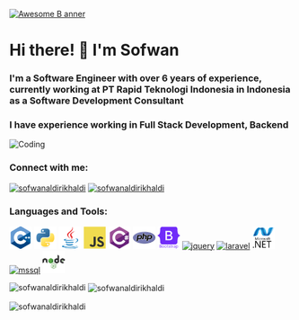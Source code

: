 [![Awesome B anner](https://github-production-user-asset-6210df.s3.amazonaws.com/74038190/240304586-d48893bd-0757-481c-8d7e-ba3e163feae7.png?X-Amz-Algorithm=AWS4-HMAC-SHA256&X-Amz-Credential=AKIAVCODYLSA53PQK4ZA%2F20240705%2Fus-east-1%2Fs3%2Faws4_request&X-Amz-Date=20240705T095945Z&X-Amz-Expires=300&X-Amz-Signature=523e83b3b4b1e5c8d2baf8c82ff39c8bf629741a75f34ba95f4eb0cda520d18c&X-Amz-SignedHeaders=host&actor_id=156644449&key_id=0&repo_id=588181932)](https://github.com/sofwanaldirikhaldi)
<h1>Hi there! 👋 I'm Sofwan</h1>
<h3>I'm a Software Engineer with over 6 years of experience, currently working at PT Rapid Teknologi Indonesia in Indonesia as a Software Development Consultant</h3>
<h3>I have experience working in Full Stack Development, Backend</h3>
<img src="https://user-images.githubusercontent.com/74038190/212749447-bfb7e725-6987-49d9-ae85-2015e3e7cc41.gif" alt="Coding" width="400">
<h3 align="left">Connect with me:</h3>
<p align="left">
<a href="https://www.linkedin.com/in/sofwanaldirikhaldi/" target="blank"><img align="center" src="https://raw.githubusercontent.com/rahuldkjain/github-profile-readme-generator/master/src/images/icons/Social/linked-in-alt.svg" alt="sofwanaldirikhaldi" height="30"   width="40" /></a>
<a href="https://www.leetcode.com/sofwanaldirikhaldi" target="blank"><img align="center" src="https://raw.githubusercontent.com/rahuldkjain/github-profile-readme-generator/master/src/images/icons/Social/leet-code.svg" alt="sofwanaldirikhaldi" height="30" width="40" /></a>
</p>
<h3 align="left">Languages and Tools:</h3>
<p align="left">
<a href="https://www.w3schools.com/cpp/" target="_blank" rel="noreferrer"><img src="https://raw.githubusercontent.com/devicons/devicon/master/icons/cplusplus/cplusplus-original.svg" alt="cplusplus" width="40" height="40"/></a>
<a href="https://www.python.org" target="_blank" rel="noreferrer"><img src="https://raw.githubusercontent.com/devicons/devicon/master/icons/python/python-original.svg" alt="python" width="40" height="40"/></a>
<a href="https://www.java.com" target="_blank" rel="noreferrer"><img src="https://raw.githubusercontent.com/devicons/devicon/master/icons/java/java-original.svg" alt="java" width="40" height="40"/></a>
<a href="https://developer.mozilla.org/en-US/docs/Web/JavaScript" target="_blank" rel="noreferrer"><img src="https://raw.githubusercontent.com/devicons/devicon/master/icons/javascript/javascript-original.svg" alt="javascript" width="40" height="40"/></a>
<a href="https://www.w3schools.com/cs/" target="_blank" rel="noreferrer"><img src="https://raw.githubusercontent.com/devicons/devicon/master/icons/csharp/csharp-original.svg" alt="csharp" width="40" height="40"/></a>
<a href="https://www.php.net" target="_blank" rel="noreferrer"><img src="https://raw.githubusercontent.com/devicons/devicon/master/icons/php/php-original.svg" alt="php" width="40" height="40"/></a>
<a href="https://getbootstrap.com" target="_blank" rel="noreferrer"><img src="https://raw.githubusercontent.com/devicons/devicon/master/icons/bootstrap/bootstrap-plain-wordmark.svg" alt="bootstrap" width="40" height="40"/></a>
<a href="https://jquery.com/" target="_blank" rel="noreferrer"><img src="https://www.svgrepo.com/show/452242/jquery.svg" alt="jquery" width="40" height="40"/></a>
<a href="https://laravel.com/" target="_blank" rel="noreferrer"><img src="https://www.svgrepo.com/show/376332/laravel.svg" alt="laravel" width="40" height="40"/></a>
<a href="https://dotnet.microsoft.com/" target="_blank" rel="noreferrer"><img src="https://raw.githubusercontent.com/devicons/devicon/master/icons/dot-net/dot-net-original-wordmark.svg" alt="dotnet" width="40" height="40"/></a>
<a href="https://www.microsoft.com/en-us/sql-server" target="_blank" rel="noreferrer"><img src="https://www.svgrepo.com/show/303229/microsoft-sql-server-logo.svg" alt="mssql" width="40" height="40"/></a>
<a href="https://nodejs.org" target="_blank" rel="noreferrer"><img src="https://raw.githubusercontent.com/devicons/devicon/master/icons/nodejs/nodejs-original-wordmark.svg" alt="nodejs" width="40" height="40"/></a>
</p>
<p><img align="left" src="https://github-readme-stats.vercel.app/api/top-langs?username=sofwanaldirikhaldi&show_icons=true&locale=en&layout=compact" alt="sofwanaldirikhaldi" /></p>
<p>&nbsp;<img align="center" src="https://github-readme-stats.vercel.app/api?username=sofwanaldirikhaldi&show_icons=true&locale=en" alt="sofwanaldirikhaldi" /></p>
<p><img align="center" src="https://github-readme-streak-stats.herokuapp.com/?user=sofwanaldirikhaldi&" alt="sofwanaldirikhaldi" /></p>
